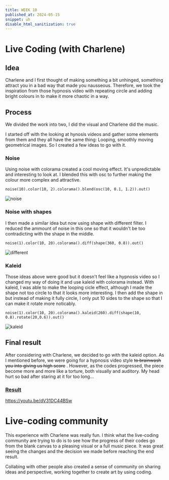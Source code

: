 ```yaml
---
title: WEEK 10
published_at: 2024-05-15
snippet: uh
disable_html_sanitization: true
---
```


# Live Coding (with Charlene)

## Idea

Charlene and I first thought of making something a bit unhinged, something attract you in a bad way that made you nausseous. Therefore, we took the inspiration from those hypnosis video with repeating circle and adding bright colours in to make it more chaotic in a way.

## Process

We divided the work into two, I did the visual and Charlene did the music.

I started off with the looking at hynosis videos and gather some elements from them and they all have the same thing: Looping, smoothly moving geometrical images. So I created a few ideas to go with it.

### Noise

Using noise with colorama created a cool moving effect. It's unpredictable and interesting to look at.
I blended this with osc to further making the colour more complex and attractive.

```
noise(10).color(10, 2).colorama().blend(osc(10, 0.1, 1.2)).out()
```

![noise](/w10/noise.png)

### Noise with shapes

I then made a similar idea but now using shape with different filter. I reduced the ammount of noise in this one so that it wouldn't be too contradicting with the shape in the middle.

```
noise(1).color(10, 20).colorama().diff(shape(360, 0.8)).out()
```

![different](/w10/diffnoise.png)

### Kaleid

Those ideas above were good but it doesn't feel like a hypnosis video so I changed my way of doing it and use kaleid with colorama instead. With kaleid, I was able to make the looping cicle effect, although I made the shape not too circle to that it looks more interesting.
I then add the shape in but instead of making it fully circle, I only put 10 sides to the shape so that I can make it rotate more noticably.

```
noise(1).color(10, 20).colorama().kaleid(260).diff(shape(10, 0.8).rotate(20,0.6)).out()
```

![kaleid](/w10/kaleid.png)

## Final result

After considering with Charlene, we decided to go with the kaleid option.
As I mentioned before, we were going for a hypnosis video style ~~to brainwash you into giving us high score~~ . However, as the codes progressed, the piece become more and more like a torture, both visually and auditory. My head hurt so bad after staring at it for too long...

### [Result](https://flok.cc/s/distinguished-crimson-smelt-c1549367)

https://youtu.be/dV31DC44BSw

# Live-coding community

This experience with Charlene was really fun. I think what the live-coding community are trying to do is to see how the progress of their codes go from the blank canvas to a pleasing visual or a full music piece. It was great seeing the changes and the decision we made before reaching the end result.

Collabing with other people also created a sense of community on sharing ideas and perspective, working together to create art by using coding.
